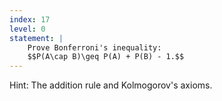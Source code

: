 ```yaml
---
index: 17
level: 0
statement: |
    Prove Bonferroni's inequality:  
    $$P(A\cap B)\geq P(A) + P(B) - 1.$$
---
```

Hint: The addition rule and Kolmogorov's axioms.